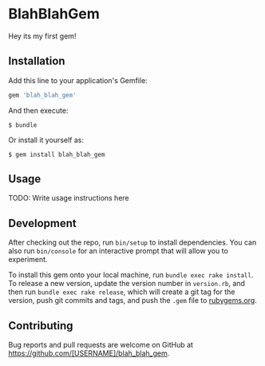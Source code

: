 # BlahBlahGem

Hey its my first gem!

## Installation

Add this line to your application's Gemfile:

```ruby
gem 'blah_blah_gem'
```

And then execute:

    $ bundle

Or install it yourself as:

    $ gem install blah_blah_gem

## Usage

TODO: Write usage instructions here

## Development

After checking out the repo, run `bin/setup` to install dependencies. You can also run `bin/console` for an interactive prompt that will allow you to experiment.

To install this gem onto your local machine, run `bundle exec rake install`. To release a new version, update the version number in `version.rb`, and then run `bundle exec rake release`, which will create a git tag for the version, push git commits and tags, and push the `.gem` file to [rubygems.org](https://rubygems.org).

## Contributing

Bug reports and pull requests are welcome on GitHub at https://github.com/[USERNAME]/blah_blah_gem.
